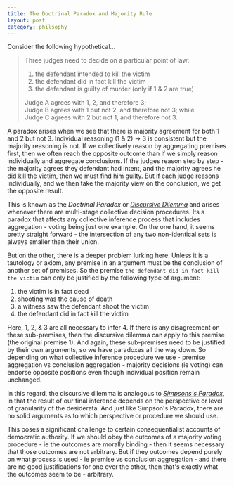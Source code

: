 ```yaml
---
title: The Doctrinal Paradox and Majority Rule
layout: post
category: philsophy
---
```


Consider the following hypothetical...

> Three judges need to decide on a particular point of law:
>
> 1. the defendant intended to kill the victim
> 2. the defendant did in fact kill the victim
> 3. the defendant is guilty of murder (only if 1 & 2 are true)
>
> Judge A agrees with 1, 2, and therefore 3;  
> Judge B agrees with 1 but not 2, and therefore not 3; while  
> Judge C agrees with 2 but not 1, and therefore not 3.

A paradox arises when we see that there is majority agreement for both 1 and 2 but not 3.  Individual reasoning (1 & 2) -> 3 is consistent but the majority reasoning is not.  If we collectively reason by aggregating premises first, then we often reach the opposite outcome than if we simply reason individually and aggregate conclusions.  If the judges reason step by step - the majority agrees they defendant had intent, and the majority agrees he did kill the victim, then we must find him guilty.  But if each judge reasons individually, and we then take the majority view on the conclusion, we get the opposite result.

This is known as the _Doctrinal Paradox_ or [_Discursive Dilemma_][3] and arises whenever there are multi-stage collective decision procedures.  Its a paradox that affects any collective inference process that includes aggregation - voting being just one example.  On the one hand, it seems pretty straight forward - the intersection of any two non-identical sets is always smaller than their union.  

But on the other, there is a deeper problem lurking here.  Unless it is a tautology or axiom, any premise in an argument must be the conclusion of another set of premises.  So the premise `the defendant did in fact kill the victim` can only be justified by the following type of argument:

1.  the victim is in fact dead
2.  shooting was the cause of death
3.  a witness saw the defendant shoot the victim
4.  the defendant did in fact kill the victim

Here, 1, 2, & 3 are all necessary to infer 4.  If there is any disagreement on these sub-premises, then the discursive dilemma can apply to this premise (the original premise 1).  And again, these sub-premises need to be justified by their own arguments, so we have paradoxes all the way down.  So depending on what collective inference procedure we use - premise aggregation vs conclusion aggregation - majority decisions (ie voting) can endorse opposite positions even though individual position remain unchanged.

In this regard, the discursive dilemma is analogous to [_Simpsons's Paradox_][2], in that the result of our final inference depends on the perspective or level of granularity of the desiderata.  And just like Simpson's Paradox, there are no solid arguments as to which perspective or procedure we should use.

This poses a significant challenge to certain consequentialist accounts of democratic authority.  If we should obey the outcomes of a majority voting procedure - ie the outcomes are morally binding - then it seems necessary that those outcomes are not arbitrary.  But if they outcomes depend purely on what process is used - ie premise vs conclusion aggregation - and there are no good justifications for one over the other, then that's exactly what the outcomes seem to be - arbitrary.


[2]: http://en.wikipedia.org/wiki/Simpson%27s_paradox

[3]: http://en.wikipedia.org/wiki/Discursive_dilemma

[^sen]: There exists no preference aggregation rule satisfying universal domain, acyclicity of social preferences, the weak Pareto principle, and minimal liberalism.
